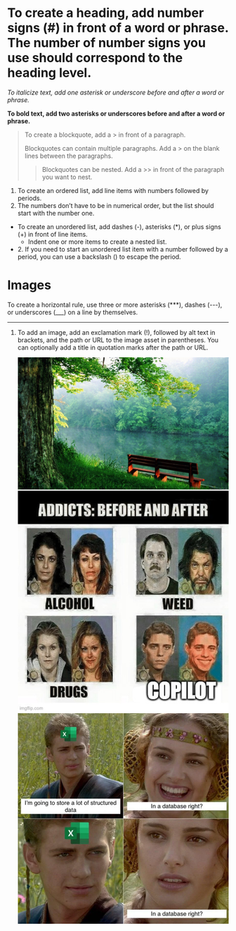 # To create a heading, add number signs (#) in front of a word or phrase. The number of number signs you use should correspond to the heading level. 

*To italicize text, add one asterisk or underscore before and after a word or phrase.*

**To bold text, add two asterisks or underscores before and after a word or phrase.**

>To create a blockquote, add a > in front of a paragraph.
>
>Blockquotes can contain multiple paragraphs. Add a > on the blank lines between the paragraphs.
>
>>Blockquotes can be nested. Add a >> in front of the paragraph you want to nest.

1. To create an ordered list, add line items with numbers followed by periods.
2. The numbers don’t have to be in numerical order, but the list should start with the number one.

- To create an unordered list, add dashes (-), asterisks (*), or plus signs (+) in front of line items.
    - Indent one or more items to create a nested list.
- 2\. If you need to start an unordered list item with a number followed by a period, you can use a backslash (\) to escape the period.
# Images

To create a horizontal rule, use three or more asterisks (***), dashes (---), or underscores (___) on a line by themselves.
***

1. To add an image, add an exclamation mark (!), followed by alt text in brackets, and the path or URL to the image asset in parentheses. You can optionally add a title in quotation marks after the path or URL.

    ![jpg](/img/jpg.jpg)
    ![png](/img/png.png)
    ![webp](/img/webp.webp)
